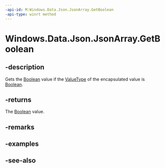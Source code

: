 ----api-id: M:Windows.Data.Json.JsonArray.GetBoolean
-api-type: winrt method
---<!-- Method syntaxpublic bool GetBoolean()--># Windows.Data.Json.JsonArray.GetBoolean## -descriptionGets the [Boolean](https://msdn.microsoft.com/library/system.boolean.aspx) value if the [ValueType](ijsonvalue_valuetype.md) of the encapsulated value is [Boolean](https://msdn.microsoft.com/library/system.boolean.aspx).## -returnsThe [Boolean](https://msdn.microsoft.com/library/system.boolean.aspx) value.## -remarks## -examples## -see-also